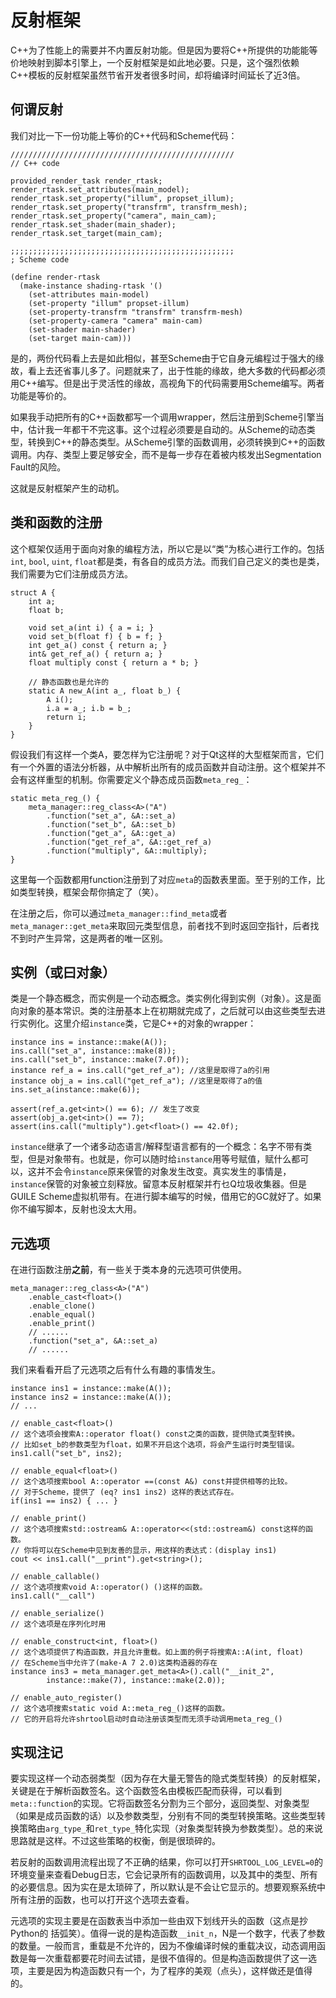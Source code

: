 # 反射框架

C++为了性能上的需要并不内置反射功能。但是因为要将C++所提供的功能能等价地映射到脚本引擎上，一个反射框架是如此地必要。只是，这个强烈依赖C++模板的反射框架虽然节省开发者很多时间，却将编译时间延长了近3倍。

## 何谓反射

我们对比一下一份功能上等价的C++代码和Scheme代码：

```
//////////////////////////////////////////////////
// C++ code

provided_render_task render_rtask;
render_rtask.set_attributes(main_model);
render_rtask.set_property("illum", propset_illum);
render_rtask.set_property("transfrm", transfrm_mesh);
render_rtask.set_property("camera", main_cam);
render_rtask.set_shader(main_shader);
render_rtask.set_target(main_cam);

;;;;;;;;;;;;;;;;;;;;;;;;;;;;;;;;;;;;;;;;;;;;;;;;;;
; Scheme code

(define render-rtask
  (make-instance shading-rtask '()
    (set-attributes main-model)
    (set-property "illum" propset-illum)
    (set-property-transfrm "transfrm" transfrm-mesh)
    (set-property-camera "camera" main-cam)
    (set-shader main-shader)
    (set-target main-cam)))
```

是的，两份代码看上去是如此相似，甚至Scheme由于它自身元编程过于强大的缘故，看上去还省事儿多了。问题就来了，出于性能的缘故，绝大多数的代码都必须用C++编写。但是出于灵活性的缘故，高视角下的代码需要用Scheme编写。两者功能是等价的。

如果我手动把所有的C++函数都写一个调用wrapper，然后注册到Scheme引擎当中，估计我一年都干不完这事。这个过程必须要是自动的。从Scheme的动态类型，转换到C++的静态类型。从Scheme引擎的函数调用，必须转换到C++的函数调用。内存、类型上要足够安全，而不是每一步存在着被内核发出Segmentation Fault的风险。

这就是反射框架产生的动机。

## 类和函数的注册

这个框架仅适用于面向对象的编程方法，所以它是以“类”为核心进行工作的。包括`int`, `bool`, `uint`, `float`都是类，有各自的成员方法。而我们自己定义的类也是类，我们需要为它们注册成员方法。

```
struct A {
    int a;
    float b;

    void set_a(int i) { a = i; }
    void set_b(float f) { b = f; }
    int get_a() const { return a; }
    int& get_ref_a() { return a; }
    float multiply const { return a * b; }

    // 静态函数也是允许的
    static A new_A(int a_, float b_) {
        A i();
        i.a = a_; i.b = b_;
        return i;
    }
}
```

假设我们有这样一个类A，要怎样为它注册呢？对于Qt这样的大型框架而言，它们有一个外置的语法分析器，从中解析出所有的成员函数并自动注册。这个框架并不会有这样重型的机制。你需要定义个静态成员函数`meta_reg_`：

```
static meta_reg_() {
    meta_manager::reg_class<A>("A")
        .function("set_a", &A::set_a)
        .function("set_b", &A::set_b)
        .function("get_a", &A::get_a)
        .function("get_ref_a", &A::get_ref_a)
        .function("multiply", &A::multiply);
}
```

这里每一个函数都用function注册到了对应`meta`的函数表里面。至于别的工作，比如类型转换，框架会帮你搞定了（笑）。

在注册之后，你可以通过`meta_manager::find_meta`或者`meta_manager::get_meta`来取回元类型信息，前者找不到时返回空指针，后者找不到时产生异常，这是两者的唯一区别。

## 实例（或曰对象）

类是一个静态概念，而实例是一个动态概念。类实例化得到实例（对象）。这是面向对象的基本常识。类的注册基本上在初期就完成了，之后就可以由这些类型去进行实例化。这里介绍`instance`类，它是C++的对象的wrapper：

```
instance ins = instance::make(A());
ins.call("set_a", instance::make(8));
ins.call("set_b", instance::make(7.0f));
instance ref_a = ins.call("get_ref_a"); //这里是取得了a的引用
instance obj_a = ins.call("get_ref_a"); //这里是取得了a的值
ins.set_a(instance::make(6));

assert(ref_a.get<int>() == 6); // 发生了改变
assert(obj_a.get<int>() == 7);
assert(ins.call("multiply").get<float>() == 42.0f);
```

`instance`继承了一个诸多动态语言/解释型语言都有的一个概念：名字不带有类型，但是对象带有。也就是，你可以随时给`instance`用等号赋值，赋什么都可以，这并不会令`instance`原来保管的对象发生改变。真实发生的事情是，`instance`保管的对象被立刻释放。留意本反射框架并冇乜Q垃圾收集器。但是GUILE Scheme虚拟机带有。在进行脚本编写的时候，借用它的GC就好了。如果你不编写脚本，反射也没太大用。

## 元选项

在进行函数注册**之前**，有一些关于类本身的元选项可供使用。

```
meta_manager::reg_class<A>("A")
    .enable_cast<float>()
    .enable_clone()
    .enable_equal()
    .enable_print()
    // ......
    .function("set_a", &A::set_a)
    // ......
```

我们来看看开启了元选项之后有什么有趣的事情发生。

```
instance ins1 = instance::make(A());
instance ins2 = instance::make(A());
// ...

// enable_cast<float>()
// 这个选项会搜索A::operator float() const之类的函数，提供隐式类型转换。
// 比如set_b的参数类型为float，如果不开启这个选项，将会产生运行时类型错误。
ins1.call("set_b", ins2);

// enable_equal<float>()
// 这个选项搜索bool A::operator ==(const A&) const并提供相等的比较。
// 对于Scheme，提供了 (eq? ins1 ins2) 这样的表达式存在。
if(ins1 == ins2) { ... }

// enable_print()
// 这个选项搜索std::ostream& A::operator<<(std::ostream&) const这样的函数。
// 你将可以在Scheme中见到友善的显示，用这样的表达式：(display ins1)
cout << ins1.call("__print").get<string>();

// enable_callable()
// 这个选项搜索void A::operator() ()这样的函数。
ins1.call("__call")

// enable_serialize()
// 这个选项是在序列化时用

// enable_construct<int, float>()
// 这个选项提供了构造函数，并且允许重载。如上面的例子将搜索A::A(int, float)
// 在Scheme当中允许了(make-A 7 2.0)这类构造器的存在
instance ins3 = meta_manager.get_meta<A>().call("__init_2",
        instance::make(7), instance::make(2.0));

// enable_auto_register()
// 这个选项搜索static void A::meta_reg_()这样的函数。
// 它的开启将允许shrtool启动时自动注册该类型而无须手动调用meta_reg_()
```

## 实现注记

要实现这样一个动态弱类型（因为存在大量无警告的隐式类型转换）的反射框架，关键是在于解析函数签名。这个函数签名由模板匹配而获得，可以看到`meta::function`的实现。它将函数签名分割为三个部分，返回类型、对象类型（如果是成员函数的话）以及参数类型，分别有不同的类型转换策略。这些类型转换策略由`arg_type_`和`ret_type_`特化实现（对象类型转换为参数类型）。总的来说思路就是这样。不过这些策略的权衡，倒是很琐碎的。

若反射的函数调用流程出现了不正确的结果，你可以打开`SHRTOOL_LOG_LEVEL=0`的环境变量来查看Debug日志，它会记录所有的函数调用，以及其中的类型、所有的必要信息。因为实在是太琐碎了，所以默认是不会让它显示的。想要观察系统中所有注册的函数，也可以打开这个选项去查看。

元选项的实现主要是在函数表当中添加一些由双下划线开头的函数（这点是抄Python的 括弧笑）。值得一说的是构造函数`__init_n`，N是一个数字，代表了参数的数量。一般而言，重载是不允许的，因为不像编译时候的重载决议，动态调用函数是每一次重载都要花时间去试错，是很不值得的。但是构造函数提供了这一选项，主要是因为构造函数只有一个，为了程序的美观（点头），这样做还是值得的。



